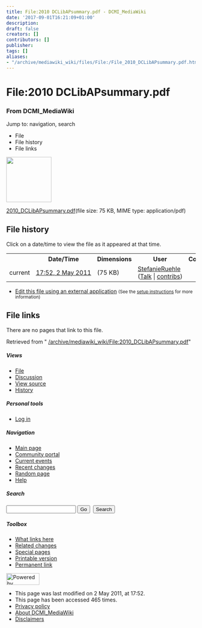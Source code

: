 ```yaml
---
title: File:2010 DCLibAPsummary.pdf - DCMI_MediaWiki
date: '2017-09-01T16:21:09+01:00'
description: 
draft: false
creators: []
contributors: []
publisher: 
tags: []
aliases:
- "/archive/mediawiki_wiki/files/File:/File_2010_DCLibAPsummary.pdf.html"
---
```


<a id="top"></a>
# File:2010 DCLibAPsummary.pdf

### From DCMI\_MediaWiki

Jump to: navigation, search
<!-- start content -->
- File
- File history
- File links

 [<img alt="" src="/skins/common/images/icons/fileicon-pdf.png" width="120" height="120">](/archive/mediawiki_wiki/files/2010_DCLibAPsummary.pdf)

[2010\_DCLibAPsummary.pdf](/archive/mediawiki_wiki/files/2010_DCLibAPsummary.pdf "2010 DCLibAPsummary.pdf")‎(file size: 75 KB, MIME type: application/pdf)

<!-- 
NewPP limit report
Preprocessor node count: 0/1000000
Post-expand include size: 0/2097152 bytes
Template argument size: 0/2097152 bytes
Expensive parser function count: 0/100
-->
## File history

Click on a date/time to view the file as it appeared at that time.

<table class="wikitable filehistory">
  <tr>
    <td></td>
    <th>Date/Time</th>
    <th>Dimensions</th>
    <th>User</th>
    <th>Comment</th>
  </tr>
  <tr>
    <td>current</td>
    <td class="filehistory-selected" style="white-space: nowrap;"><a href="/archive/mediawiki_wiki/files/2010_DCLibAPsummary.pdf">17:52, 2 May 2011</a></td>
    <td> <span style="white-space: nowrap;">(75 KB)</span>
    </td>
    <td>
      <a href="/index.php?title=User:StefanieRuehle&amp;action=edit&amp;redlink=1" class="new mw-userlink" title="User:StefanieRuehle (page does not exist)">StefanieRuehle</a> <span style="white-space: nowrap;"> <span class="mw-usertoollinks">(<a href="/index.php?title=User_talk:StefanieRuehle&amp;action=edit&amp;redlink=1" class="new" title="User talk:StefanieRuehle (page does not exist)">Talk</a> | <a href="/index.php/Special:Contributions/StefanieRuehle" title="Special:Contributions/StefanieRuehle">contribs</a>)</span></span>
    </td>
    <td></td>
  </tr>
</table>

  

- [Edit this file using an external application](/index.php?title=File:2010_DCLibAPsummary.pdf&action=edit&externaledit=true&mode=file "File:2010 DCLibAPsummary.pdf") <small>(See the <a href="http://www.mediawiki.org/wiki/Manual:External_editors" class="external text" rel="nofollow">setup instructions</a> for more information)</small>

## File links

There are no pages that link to this file.

Retrieved from " [/archive/mediawiki_wiki/File:2010\_DCLibAPsummary.pdf](/archive/mediawiki_wiki/files/File:/File:2010_DCLibAPsummary.pdf.html)"

<!-- end content -->

##### Views

- [File](/archive/mediawiki_wiki/files/File:/File:2010_DCLibAPsummary.pdf.html "View the file page [c]")
- [Discussion](/index.php?title=File_talk:2010_DCLibAPsummary.pdf&action=edit&redlink=1 "Discussion about the content page [t]")
- [View source](/index.php?title=File:2010_DCLibAPsummary.pdf&action=edit "This page is protected.
You can view its source [e]")
- [History](/index.php?title=File:2010_DCLibAPsummary.pdf&action=history "Past revisions of this page [h]")

##### Personal tools

- [Log in](/index.php?title=Special:UserLogin&returnto=File:2010_DCLibAPsummary.pdf "You are encouraged to log in; however, it is not mandatory [o]")

<script type="text/javascript"> if (window.isMSIE55) fixalpha(); </script>

##### Navigation

- [Main page](/index.php/Main_Page "Visit the main page [z]")
- [Community portal](/index.php/DCMI_MediaWiki:Community_portal "About the project, what you can do, where to find things")
- [Current events](/index.php/DCMI_MediaWiki:Current_events "Find background information on current events")
- [Recent changes](/index.php/Special:RecentChanges "The list of recent changes in the wiki [r]")
- [Random page](/index.php/Special:Random "Load a random page [x]")
- [Help](/index.php/Help:Contents "The place to find out")

##### <label for="searchInput">Search</label>

<form action="/index.php" id="searchform">
				<input type="hidden" name="title" value="Special:Search">
				<input id="searchInput" title="Search DCMI_MediaWiki" accesskey="f" type="search" name="search">
				<input type="submit" name="go" class="searchButton" id="searchGoButton" value="Go" title="Go to a page with this exact name if exists"> 
				<input type="submit" name="fulltext" class="searchButton" id="mw-searchButton" value="Search" title="Search the pages for this text">
			</form>

##### Toolbox

- [What links here](/index.php/Special:WhatLinksHere/File:2010_DCLibAPsummary.pdf "List of all wiki pages that link here [j]")
- [Related changes](/index.php/Special:RecentChangesLinked/File:2010_DCLibAPsummary.pdf "Recent changes in pages linked from this page [k]")
- [Special pages](/index.php/Special:SpecialPages "List of all special pages [q]")
- [Printable version](/index.php?title=File:2010_DCLibAPsummary.pdf&printable=yes "Printable version of this page [p]")
- [Permanent link](/index.php?title=File:2010_DCLibAPsummary.pdf&oldid=361 "Permanent link to this revision of the page")

<!-- end of the left (by default at least) column -->

 [<img src="/skins/common/images/poweredby_mediawiki_88x31.png" height="31" width="88" alt="Powered by MediaWiki">](http://www.mediawiki.org/)

- This page was last modified on 2 May 2011, at 17:52.
- This page has been accessed 465 times.
- [Privacy policy](/index.php/DCMI_MediaWiki:Privacy_policy "DCMI MediaWiki:Privacy policy")
- [About DCMI\_MediaWiki](/index.php/DCMI_MediaWiki:About "DCMI MediaWiki:About")
- [Disclaimers](/index.php/DCMI_MediaWiki:General_disclaimer "DCMI MediaWiki:General disclaimer")

<script>if (window.runOnloadHook) runOnloadHook();</script><!-- Served in 0.447 secs. -->
